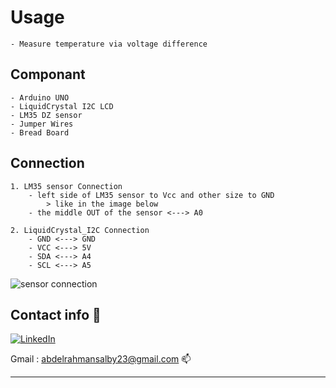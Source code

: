 # Usage
    - Measure temperature via voltage difference

## Componant
    - Arduino UNO 
    - LiquidCrystal I2C LCD
    - LM35 DZ sensor
    - Jumper Wires
    - Bread Board
## Connection
    1. LM35 sensor Connection 
        - left side of LM35 sensor to Vcc and other size to GND
            > like in the image below 
        - the middle OUT of the sensor <---> A0

    2. LiquidCrystal_I2C Connection
        - GND <---> GND
        - VCC <---> 5V
        - SDA <---> A4
        - SCL <---> A5

![sensor connection](https://advanced.mu/339-large_default/lm35-temperature-sensor-module.jpg)

## Contact info 💜

<!-- <a href="https://github.com/Abdelrahman1810"><img alt="Github" src="https://img.shields.io/badge/Github-000000.svg?style=for-the-badge&logo=github&logoColor=white" /></a> -->

<a href="https://www.linkedin.com/in/abdelrahman-mohammed-814a9022a/" target="_blank"><img alt="LinkedIn" src="https://img.shields.io/badge/linkedin-0077b5.svg?style=for-the-badge&logo=linkedin&logoColor=white" /></a>

Gmail : abdelrahmansalby23@gmail.com 📫
<hr>
